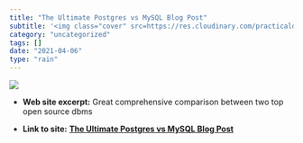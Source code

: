```yaml
---
title: "The Ultimate Postgres vs MySQL Blog Post"
subtitle: '<img class="cover" src=https://res.cloudinary.com/practicaldev/image/fetch/s--qCEP2rEp--/c_imagga_sc...'
category: "uncategorized"
tags: []
date: "2021-04-06"
type: "rain"
---
```

<img class="cover" src=https://res.cloudinary.com/practicaldev/image/fetch/s--qCEP2rEp--/c_imagga_scale,f_auto,fl_progressive,h_500,q_auto,w_1000/https://cl.ly/0Z2L3q2w3008/Image%25202018-04-12%2520at%25208.07.23%2520AM.png>



* **Web site excerpt:** Great comprehensive comparison between two top open source dbms

* **Link to site:** **[The Ultimate Postgres vs MySQL Blog Post](https://dev.to/dmfay/the-ultimate-postgres-vs-mysql-blog-post-1l5f)**